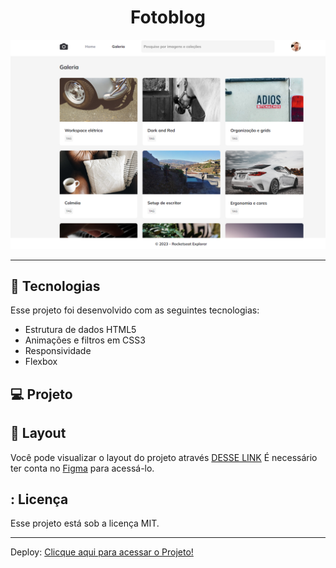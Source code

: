 <h1 align="center"> Fotoblog </h1>

<p align="center">
  <img alt="imagem" src=./assets/fotoblog.png>
</p>

---

## 🚀 Tecnologias

Esse projeto foi desenvolvido com as seguintes tecnologias:

- Estrutura de dados HTML5
- Animações e filtros em CSS3
- Responsividade
- Flexbox


## 💻 Projeto

## 🔖 Layout

Você pode visualizar o layout do projeto através [DESSE LINK](https://www.figma.com/file/5rL3yGk2kvFdiYWMtbOuMw/Fotoblog-%E2%80%A2-Projeto-Explorer-(Community)?node-id=25%3A6&mode=dev) É necessário ter conta no [Figma](https://figma.com) para acessá-lo.

## : Licença

Esse projeto está sob a licença MIT.

---

Deploy:
[Clicque aqui para acessar o Projeto!](https://caetanosbr.github.io/Fotoblog/)
